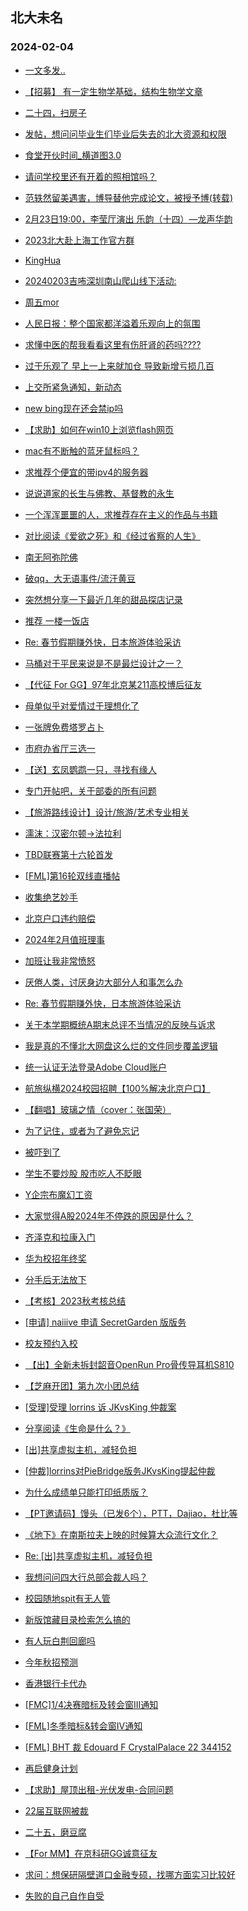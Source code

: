 ## 北大未名 
### 2024-02-04

+ [一文多发..](https://bbs.pku.edu.cn/v2/post-read.php?bid=1&threadid=18745214)

+ [【招募】 有一定生物学基础，结构生物学文章](https://bbs.pku.edu.cn/v2/post-read.php?bid=351&threadid=18745512)

+ [二十四，扫房子](https://bbs.pku.edu.cn/v2/post-read.php?bid=890&threadid=18745509)

+ [发帖，想问问毕业生们毕业后失去的北大资源和权限](https://bbs.pku.edu.cn/v2/post-read.php?bid=890&threadid=18737860)

+ [食堂开伙时间_横道图3.0](https://bbs.pku.edu.cn/v2/post-read.php?bid=1431&threadid=18745093)

+ [请问学校里还有开着的照相馆吗？](https://bbs.pku.edu.cn/v2/post-read.php?bid=1431&threadid=18745493)

+ [范轶然留美遇害，博导替他完成论文，被授予博(转载)](https://bbs.pku.edu.cn/v2/post-read.php?bid=23&threadid=18744947)

+ [2月23日19:00，李莹厅演出 乐韵（十四）—龙声华韵](https://bbs.pku.edu.cn/v2/post-read.php?bid=222&threadid=18745340)

+ [2023北大赴上海工作官方群](https://bbs.pku.edu.cn/v2/post-read.php?bid=472&threadid=18573173)

+ [KingHua](https://bbs.pku.edu.cn/v2/post-read.php?bid=104&threadid=18745434)

+ [20240203吉咘深圳南山爬山线下活动:](https://bbs.pku.edu.cn/v2/post-read.php?bid=486&threadid=18745385)

+ [周五mor](https://bbs.pku.edu.cn/v2/post-read.php?bid=468&threadid=18745281)

+ [人民日报：整个国家都洋溢着乐观向上的氛围](https://bbs.pku.edu.cn/v2/post-read.php?bid=606&threadid=18745507)

+ [求懂中医的帮我看看这里有伤肝肾的药吗????](https://bbs.pku.edu.cn/v2/post-read.php?bid=244&threadid=18745470)

+ [过于乐观了 早上一上来就加仓 导致新增亏损几百](https://bbs.pku.edu.cn/v2/post-read.php?bid=249&threadid=18744282)

+ [上交所紧急通知，新动态](https://bbs.pku.edu.cn/v2/post-read.php?bid=249&threadid=18745517)

+ [new bing现在还会禁ip吗](https://bbs.pku.edu.cn/v2/post-read.php?bid=209&threadid=18745532)

+ [【求助】如何在win10上浏览flash网页](https://bbs.pku.edu.cn/v2/post-read.php?bid=1361&threadid=18744923)

+ [mac有不断触的蓝牙鼠标吗？](https://bbs.pku.edu.cn/v2/post-read.php?bid=488&threadid=18745192)

+ [求推荐个便宜的带ipv4的服务器](https://bbs.pku.edu.cn/v2/post-read.php?bid=209&threadid=18742024)

+ [说说道家的长生与佛教、基督教的永生](https://bbs.pku.edu.cn/v2/post-read.php?bid=10&threadid=18745256)

+ [一个浑浑噩噩的人，求推荐存在主义的作品与书籍](https://bbs.pku.edu.cn/v2/post-read.php?bid=53&threadid=18609762)

+ [对比阅读《爱欲之死》和《经过省察的人生》](https://bbs.pku.edu.cn/v2/post-read.php?bid=53&threadid=18745282)

+ [南无阿弥陀佛](https://bbs.pku.edu.cn/v2/post-read.php?bid=10&threadid=18732014)

+ [破qq，大无语事件/流汗黄豆](https://bbs.pku.edu.cn/v2/post-read.php?bid=72&threadid=18745519)

+ [突然想分享一下最近几年的甜品探店记录](https://bbs.pku.edu.cn/v2/post-read.php?bid=90&threadid=18136671)

+ [推荐 一楼一饭店](https://bbs.pku.edu.cn/v2/post-read.php?bid=90&threadid=18652086)

+ [Re: 春节假期赚外快，日本旅游体验采访](https://bbs.pku.edu.cn/v2/post-read.php?bid=94&threadid=18745121)

+ [马桶对于平民来说是不是最烂设计之一？](https://bbs.pku.edu.cn/v2/post-read.php?bid=103&threadid=18745508)

+ [【代征 For GG】97年北京某211高校博后征友](https://bbs.pku.edu.cn/v2/post-read.php?bid=167&threadid=18744725)

+ [母单似乎对爱情过于理想化了](https://bbs.pku.edu.cn/v2/post-read.php?bid=97&threadid=18669753)

+ [一张牌免费塔罗占卜](https://bbs.pku.edu.cn/v2/post-read.php?bid=103&threadid=18009142)

+ [市府办省厅三选一](https://bbs.pku.edu.cn/v2/post-read.php?bid=99&threadid=18745467)

+ [【送】玄凤鹦鹉一只，寻找有缘人](https://bbs.pku.edu.cn/v2/post-read.php?bid=71&threadid=18745266)

+ [专门开帖吧，关于部委的所有问题](https://bbs.pku.edu.cn/v2/post-read.php?bid=99&threadid=18389715)

+ [【旅游路线设计】设计/旅游/艺术专业相关](https://bbs.pku.edu.cn/v2/post-read.php?bid=419&threadid=18745306)

+ [濡沫：汉密尔顿->法拉利](https://bbs.pku.edu.cn/v2/post-read.php?bid=231&threadid=18745072)

+ [TBD联赛第十六轮首发](https://bbs.pku.edu.cn/v2/post-read.php?bid=519&threadid=18745250)

+ [[FML]第16轮双线直播帖](https://bbs.pku.edu.cn/v2/post-read.php?bid=519&threadid=18745426)

+ [收集绝艺妙手](https://bbs.pku.edu.cn/v2/post-read.php?bid=643&threadid=18683768)

+ [北京户口违约赔偿](https://bbs.pku.edu.cn/v2/post-read.php?bid=301&threadid=18745171)

+ [2024年2月值班理事](https://bbs.pku.edu.cn/v2/post-read.php?bid=224&threadid=18745418)

+ [加班让我非常愤怒](https://bbs.pku.edu.cn/v2/post-read.php?bid=690&threadid=18745154)

+ [厌倦人类，讨厌身边大部分人和事怎么办](https://bbs.pku.edu.cn/v2/post-read.php?bid=690&threadid=18745095)

+ [Re: 春节假期赚外快，日本旅游体验采访](https://bbs.pku.edu.cn/v2/post-read.php?bid=1267&threadid=18745119)

+ [关于本学期概统A期末总评不当情况的反映与诉求](https://bbs.pku.edu.cn/v2/post-read.php?bid=438&threadid=18737942)

+ [我是真的不懂北大网盘这么烂的文件同步覆盖逻辑](https://bbs.pku.edu.cn/v2/post-read.php?bid=668&threadid=18745354)

+ [统一认证无法登录Adobe Cloud账户](https://bbs.pku.edu.cn/v2/post-read.php?bid=668&threadid=18744754)

+ [航旅纵横2024校园招聘【100%解决北京户口】](https://bbs.pku.edu.cn/v2/post-read.php?bid=625&threadid=18745249)

+ [【翻唱】玻璃之情（cover：张国荣）](https://bbs.pku.edu.cn/v2/post-read.php?bid=79&threadid=18449306)

+ [为了记住，或者为了避免忘记](https://bbs.pku.edu.cn/v2/post-read.php?bid=361&threadid=18731454)

+ [被吓到了](https://bbs.pku.edu.cn/v2/post-read.php?bid=690&threadid=18745592)

+ [学生不要炒股 股市吃人不眨眼](https://bbs.pku.edu.cn/v2/post-read.php?bid=249&threadid=18744842)

+ [Y企宗布魔幻工资](https://bbs.pku.edu.cn/v2/post-read.php?bid=99&threadid=18745334)

+ [大家觉得A股2024年不停跌的原因是什么？](https://bbs.pku.edu.cn/v2/post-read.php?bid=249&threadid=18744525)

+ [齐泽克和拉康入门](https://bbs.pku.edu.cn/v2/post-read.php?bid=53&threadid=18745612)

+ [华为校招年终奖](https://bbs.pku.edu.cn/v2/post-read.php?bid=99&threadid=18745356)

+ [分手后无法放下](https://bbs.pku.edu.cn/v2/post-read.php?bid=52&threadid=18745604)

+ [【考核】2023秋考核总结](https://bbs.pku.edu.cn/v2/post-read.php?bid=696&threadid=18738466)

+ [[申请] naiiive 申请 SecretGarden 版版务](https://bbs.pku.edu.cn/v2/post-read.php?bid=751&threadid=18743620)

+ [校友预约入校](https://bbs.pku.edu.cn/v2/post-read.php?bid=1431&threadid=18745555)

+ [ 【出】全新未拆封韶音OpenRun Pro骨传导耳机S810](https://bbs.pku.edu.cn/v2/post-read.php?bid=71&threadid=18745273)

+ [【芝麻开团】第九次小团总结](https://bbs.pku.edu.cn/v2/post-read.php?bid=696&threadid=18745622)

+ [[受理]受理 lorrins 诉 JKvsKing 仲裁案](https://bbs.pku.edu.cn/v2/post-read.php?bid=164&threadid=18740280)

+ [分享阅读《生命是什么？》](https://bbs.pku.edu.cn/v2/post-read.php?bid=53&threadid=18742046)

+ [[出]共享虚拟主机，减轻负担](https://bbs.pku.edu.cn/v2/post-read.php?bid=71&threadid=18745621)

+ [[仲裁]lorrins对PieBridge版务JKvsKing提起仲裁](https://bbs.pku.edu.cn/v2/post-read.php?bid=164&threadid=18745648)

+ [为什么成绩单只能打印纸质版？](https://bbs.pku.edu.cn/v2/post-read.php?bid=138&threadid=18745647)

+ [【PT邀请码】馒头（已发6个），PTT，Dajiao，杜比等](https://bbs.pku.edu.cn/v2/post-read.php?bid=209&threadid=18679030)

+ [《地下》在南斯拉夫上映的时候算大众流行文化？](https://bbs.pku.edu.cn/v2/post-read.php?bid=83&threadid=18651519)

+ [Re: [出]共享虚拟主机，减轻负担](https://bbs.pku.edu.cn/v2/post-read.php?bid=71&threadid=18745621)

+ [我想问问四大行总部会裁人吗？](https://bbs.pku.edu.cn/v2/post-read.php?bid=99&threadid=18745009)

+ [校园随地spit有无人管](https://bbs.pku.edu.cn/v2/post-read.php?bid=1431&threadid=18745624)

+ [新版馆藏目录检索怎么搞的](https://bbs.pku.edu.cn/v2/post-read.php?bid=25&threadid=18744953)

+ [有人玩白荆回廊吗](https://bbs.pku.edu.cn/v2/post-read.php?bid=49&threadid=18745662)

+ [今年秋招预测](https://bbs.pku.edu.cn/v2/post-read.php?bid=99&threadid=18745616)

+ [香港银行卡代办](https://bbs.pku.edu.cn/v2/post-read.php?bid=419&threadid=18745457)

+ [[FMC]1/4决赛暗标及转会窗III通知](https://bbs.pku.edu.cn/v2/post-read.php?bid=519&threadid=18745656)

+ [[FML]冬季暗标&转会窗IV通知](https://bbs.pku.edu.cn/v2/post-read.php?bid=519&threadid=18745654)

+ [[FML] BHT 裁 Edouard F CrystalPalace 22 344152](https://bbs.pku.edu.cn/v2/post-read.php?bid=519&threadid=18745660)

+ [再启健身计划](https://bbs.pku.edu.cn/v2/post-read.php?bid=361&threadid=18734244)

+ [【求助】屋顶出租-光伏发电-合同问题](https://bbs.pku.edu.cn/v2/post-read.php?bid=301&threadid=18744549)

+ [22届互联网被裁](https://bbs.pku.edu.cn/v2/post-read.php?bid=99&threadid=18745663)

+ [二十五，磨豆腐](https://bbs.pku.edu.cn/v2/post-read.php?bid=890&threadid=18745696)

+ [【For MM】在京科研GG诚意征友](https://bbs.pku.edu.cn/v2/post-read.php?bid=167&threadid=18740973)

+ [求问：想保研隔壁道口金融专硕，找哪方面实习比较好](https://bbs.pku.edu.cn/v2/post-read.php?bid=896&threadid=18744553)

+ [失败的自己自作自受](https://bbs.pku.edu.cn/v2/post-read.php?bid=690&threadid=18745477)

